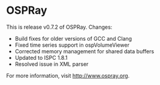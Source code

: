 OSPRay
======

This is release v0.7.2 of OSPRay. Changes:

- Build fixes for older versions of GCC and Clang
- Fixed time series support in ospVolumeViewer
- Corrected memory management for shared data buffers
- Updated to ISPC 1.8.1
- Resolved issue in XML parser

For more information, visit http://www.ospray.org.
